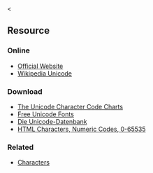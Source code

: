 &lt;

Resource
--------

### Online

-   [Official Website](http://www.unicode.org/)
-   [Wikipedia Unicode](http://en.wikipedia.org/wiki/Unicode)

### Download

-   [The Unicode Character Code Charts](http://www.utf.ru/)
-   [Free Unicode Fonts](http://www.font.su/)
-   [Die Unicode-Datenbank](http://www.sql-und-xml.de/unicode-database/)
-   [HTML Characters, Numeric Codes, 0-65535](http://www.visibone.com/htmlref/char/cer.htm)

### Related

-   [Characters](characters.html "Characters Cheat Sheet")
